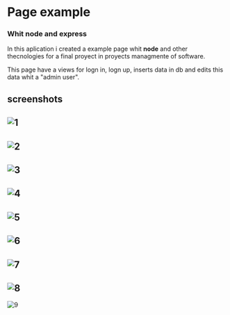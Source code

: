 # Page example
### Whit node and express

In this aplication i created a example page whit **node** and other thecnologies for a final proyect in proyects managmente of software.

This page have a views for logn in, logn up, inserts data in db and edits this data whit a "admin user". 

## **screenshots**

![1](capturas/1.jpeg)
---
![2](capturas/2.jpeg)
---
![3](capturas/3.jpeg)
---
![4](capturas/4.jpeg)
---
![5](capturas/5.jpeg)
---
![6](capturas/6.jpeg)
---
![7](capturas/7.jpeg)
---
![8](capturas/8(vista%20de%20admin).jpeg)
---
![9](capturas/9(vista%20de%20usuario).jpeg)

 